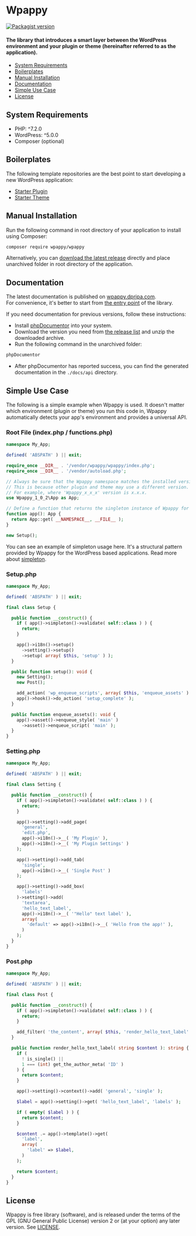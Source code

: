 # Wpappy

<a href="https://packagist.org/packages/wpappy/wpappy">
  <img src="https://img.shields.io/packagist/v/wpappy/wpappy" alt="Packagist version"/>
</a>

#### The library that introduces a smart layer between the WordPress environment and your plugin or theme (hereinafter referred to as the application).

- [System Requirements](#system-requirements)
- [Boilerplates](#boilerplates)
- [Manual Installation](#manual-installation)
- [Documentation](#documentation)
- [Simple Use Case](#simple-use-case)
- [License](#license)

## System Requirements
- PHP: ^7.2.0
- WordPress: ^5.0.0
- Composer (optional)

## Boilerplates
The following template repositories are the best point to start developing a new WordPress application:
- [Starter Plugin](https://github.com/wpappy/starter-plugin)
- [Starter Theme](https://github.com/wpappy/starter-theme)

## Manual Installation
Run the following command in root directory of your application to install using Composer:
``` bash
composer require wpappy/wpappy
```
Alternatively, you can [download the latest release](https://github.com/wpappy/wpappy/releases/latest) directly and place unarchived folder in root directory of the application.

## Documentation
The latest documentation is published on [wpappy.dpripa.com](https://wpappy.dpripa.com).\
For convenience, it's better to start from [the entry point](https://wpappy.dpripa.com/classes/Wpappy-1-0-2-App.html) of the library.

If you need documentation for previous versions, follow these instructions:
- Install [phpDocumentor](https://www.phpdoc.org) into your system.
- Download the version you need from [the release list](https://github.com/wpappy/wpappy/releases) and unzip the downloaded archive.
- Run the following command in the unarchived folder:
``` bash
phpDocumentor
```
- After phpDocumentor has reported success, you can find the generated documentation in the `./docs/api` directory.

## Simple Use Case
The following is a simple example when Wpappy is used. It doesn't matter which environment (plugin or theme) you run this code in, Wpappy automatically detects your app's environment and provides a universal API.

### Root File (index.php / functions.php)
```php
namespace My_App;

defined( 'ABSPATH' ) || exit;

require_once __DIR__ . '/vendor/wpappy/wpappy/index.php';
require_once __DIR__ . '/vendor/autoload.php';

// Always be sure that the Wpappy namespace matches the installed version of the library.
// This is because other plugin and theme may use a different version.
// For example, where 'Wpappy_x_x_x' version is x.x.x.
use Wpappy_1_0_2\App as App;

// Define a function that returns the singleton instance of Wpappy for your application.
function app(): App {
  return App::get( __NAMESPACE__, __FILE__ );
}

new Setup();
```
You can see an example of simpleton usage here. It's a structural pattern provided by Wpappy for the WordPress based applications. Read more about [simpleton](https://wpappy.dpripa.com/classes/Wpappy-1-0-2-Simpleton.html).

### Setup.php
```php
namespace My_App;

defined( 'ABSPATH' ) || exit;

final class Setup {

  public function __construct() {
    if ( app()->simpleton()->validate( self::class ) ) {
      return;
    }

    app()->i18n()->setup()
      ->setting()->setup()
      ->setup( array( $this, 'setup' ) );
  }

  public function setup(): void {
    new Setting();
    new Post();

    add_action( 'wp_enqueue_scripts', array( $this, 'enqueue_assets' ) );
    app()->hook()->do_action( 'setup_complete' );
  }

  public function enqueue_assets(): void {
    app()->asset()->enqueue_style( 'main' )
      ->asset()->enqueue_script( 'main' );
  }
}
```

### Setting.php
```php
namespace My_App;

defined( 'ABSPATH' ) || exit;

final class Setting {

  public function __construct() {
    if ( app()->simpleton()->validate( self::class ) ) {
      return;
    }

    app()->setting()->add_page(
      'general',
      'edit.php',
      app()->i18n()->__( 'My Plugin' ),
      app()->i18n()->__( 'My Plugin Settings' )
    );

    app()->setting()->add_tab(
      'single',
      app()->i18n()->__( 'Single Post' )
    );

    app()->setting()->add_box(
      'labels'
    )->setting()->add(
      'textarea',
      'hello_text_label',
      app()->i18n()->__( '"Hello" text label' ),
      array(
        'default' => app()->i18n()->__( 'Hello from the app!' ),
      )
    );
  }
}
```

### Post.php
```php
namespace My_App;

defined( 'ABSPATH' ) || exit;

final class Post {

  public function __construct() {
    if ( app()->simpleton()->validate( self::class ) ) {
      return;
    }

    add_filter( 'the_content', array( $this, 'render_hello_text_label' ) );
  }

  public function render_hello_text_label( string $content ): string {
    if (
      ! is_single() ||
      1 === (int) get_the_author_meta( 'ID' )
    ) {
      return $content;
    }

    app()->setting()->context()->add( 'general', 'single' );

    $label = app()->setting()->get( 'hello_text_label', 'labels' );

    if ( empty( $label ) ) {
      return $content;
    }

    $content .= app()->template()->get(
      'label',
      array(
        'label' => $label,
      )
    );

    return $content;
  }
}
```

## License
Wpappy is free library (software), and is released under the terms of the GPL (GNU General Public License) version 2 or (at your option) any later version. See [LICENSE](https://github.com/wpappy/wpappy/blob/main/LICENSE).
